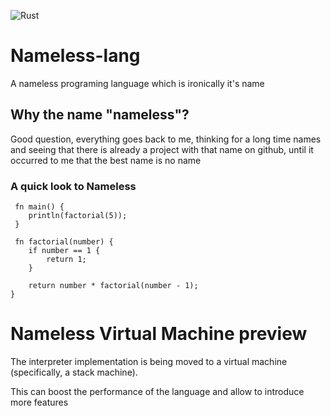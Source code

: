 ![Rust](https://github.com/angel-afonso/namelesslang/workflows/Rust/badge.svg)

# Nameless-lang

A nameless programing language which is ironically it's name

## Why the name "nameless"?

Good question, everything goes back to me, thinking for a long time names and seeing that there is already a project with that name on github, until it occurred to me that the best name is no name

### A quick look to Nameless

```
 fn main() {
    println(factorial(5));
 }

 fn factorial(number) {
    if number == 1 {
        return 1;
    }

    return number * factorial(number - 1);
}

```

# Nameless Virtual Machine preview

The interpreter implementation is being moved to a virtual machine (specifically, a stack machine).

This can boost the performance of the language and allow to introduce more features

